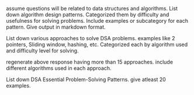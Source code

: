 assume questions will be related to data structures and algorithms.
List down algorithm design patterns.
Categorized them by difficulty and usefulness for solving problems.
Include examples or subcategory for each pattern.
Give output in markdown format.

List down various approaches to solve DSA problems.
examples like 2 pointers, Sliding window, hashing, etc.
Categorized each by algorithm used and difficulty level for solving.

regenerate above response having more than 15 approaches.
include different algorithms used in each approach.

List down DSA Essential Problem-Solving Patterns.
give atleast 20 examples.
